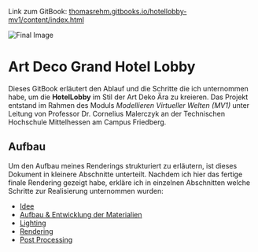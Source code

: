 Link zum GitBook: [thomasrehm.gitbooks.io/hotellobby-mv1/content/index.html](https://thomasrehm.gitbooks.io/hotellobby-mv1/content/index.html)

![Final Image](img/finalImage.jpg)

# Art Deco Grand Hotel Lobby

Dieses GitBook erläutert den Ablauf und die Schritte die ich unternommen habe, um die **HotelLobby** im Stil der Art Deko Ära zu kreieren. Das Projekt entstand im Rahmen des Moduls *Modellieren Virtueller Welten (MV1)* unter Leitung von Professor Dr. Cornelius Malerczyk an der Technischen Hochschule Mittelhessen am Campus Friedberg.


## Aufbau

Um den Aufbau meines Renderings strukturiert zu erläutern, ist dieses Dokument in kleinere Abschnitte unterteilt. Nachdem ich hier das fertige finale Rendering gezeigt habe,  erkläre ich in einzelnen Abschnitten welche Schritte zur Realisierung unternommen wurden:


* [Idee](idee.md)
* [Aufbau & Entwicklung der Materialien](materialien.md)
* [Lighting](lighting.md)
* [Rendering](rendering.md)
* [Post Processing](post.md)
